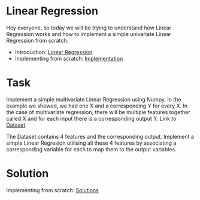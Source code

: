 # Linear Regression

Hey everyone, so today we will be trying to understand how Linear Regression works and how to implement a simple univariate Linear Regression from scratch.

- Introduction: [Linear Regression](Lin-reg.md)
- Implementing from scratch: [Implementation](Linear-Regression%20Notebook.ipynb)

# Task 

Implement a simple multivariate Linear Regression using Numpy. In the example we showed, we had one X and a corresponding Y for every X. In the case of multivariate regression, there will be multiple features together called X and for each input there is a corresponding output Y. Link to [Dataset](data/multi.csv)

The Dataset contains 4 features and the corresponding output. Implement a simple Linear Regresion utilising all these 4 features by associating a corresponding variable for each to map them to the output variables.

# Solution
Implementing from scratch: [Solutions](task-solutions.ipynb)
